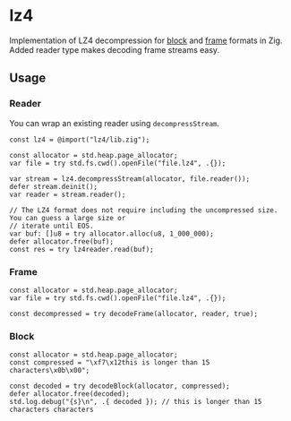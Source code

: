 # lz4

Implementation of LZ4 decompression for
[block](https://github.com/lz4/lz4/blob/dev/doc/lz4_Block_format.md) and
[frame](https://github.com/lz4/lz4/blob/dev/doc/lz4_Frame_format.md) formats in Zig. Added reader
type makes decoding frame streams easy.

## Usage

### Reader
You can wrap an existing reader using `decompressStream`.

```zig
const lz4 = @import("lz4/lib.zig");

const allocator = std.heap.page_allocator;
var file = try std.fs.cwd().openFile("file.lz4", .{});

var stream = lz4.decompressStream(allocator, file.reader());
defer stream.deinit();
var reader = stream.reader();

// The LZ4 format does not require including the uncompressed size. You can guess a large size or
// iterate until EOS.
var buf: []u8 = try allocator.alloc(u8, 1_000_000);
defer allocator.free(buf);
const res = try lz4reader.read(buf);
```

### Frame
```zig
const allocator = std.heap.page_allocator;
var file = try std.fs.cwd().openFile("file.lz4", .{});

const decompressed = try decodeFrame(allocator, reader, true);
```

### Block
```zig
const allocator = std.heap.page_allocator;
const compressed = "\xf7\x12this is longer than 15 characters\x0b\x00";

const decoded = try decodeBlock(allocator, compressed);
defer allocator.free(decoded);
std.log.debug("{s}\n", .{ decoded }); // this is longer than 15 characters characters 
```
